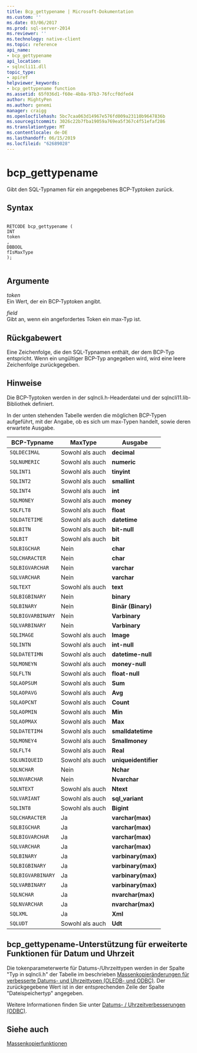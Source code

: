 ```yaml
---
title: Bcp_gettypename | Microsoft-Dokumentation
ms.custom: ''
ms.date: 03/06/2017
ms.prod: sql-server-2014
ms.reviewer: ''
ms.technology: native-client
ms.topic: reference
api_name:
- bcp_gettypename
api_location:
- sqlncli11.dll
topic_type:
- apiref
helpviewer_keywords:
- bcp_gettypename function
ms.assetid: 65f036d1-f60e-4b8a-97b3-76fccf0dfed4
author: MightyPen
ms.author: genemi
manager: craigg
ms.openlocfilehash: 5bc7caa063d14967e576fd009a23110b9647836b
ms.sourcegitcommit: 3026c22b7fba19059a769ea5f367c4f51efaf286
ms.translationtype: MT
ms.contentlocale: de-DE
ms.lasthandoff: 06/15/2019
ms.locfileid: "62689028"
---
```

# <a name="bcpgettypename"></a>bcp_gettypename
  Gibt den SQL-Typnamen für ein angegebenes BCP-Typtoken zurück.  
  
## <a name="syntax"></a>Syntax  
  
```  
  
RETCODE bcp_gettypename (  
INT   
token  
,  
DBBOOL   
fIsMaxType  
);  
  
```  
  
## <a name="arguments"></a>Argumente  
 *token*  
 Ein Wert, der ein BCP-Typtoken angibt.  
  
 *field*  
 Gibt an, wenn ein angefordertes Token ein max-Typ ist.  
  
## <a name="returns"></a>Rückgabewert  
 Eine Zeichenfolge, die den SQL-Typnamen enthält, der dem BCP-Typ entspricht. Wenn ein ungültiger BCP-Typ angegeben wird, wird eine leere Zeichenfolge zurückgegeben.  
  
## <a name="remarks"></a>Hinweise  
 Die BCP-Typtoken werden in der sqlncli.h-Headerdatei und der sqlncli11.lib-Bibliothek definiert.  
  
 In der unten stehenden Tabelle werden die möglichen BCP-Typen aufgeführt, mit der Angabe, ob es sich um max-Typen handelt, sowie deren erwartete Ausgabe.  
  
|BCP-Typname|MaxType|Ausgabe|  
|-------------------|-------------|------------|  
|`SQLDECIMAL`|Sowohl als auch|**decimal**|  
|`SQLNUMERIC`|Sowohl als auch|**numeric**|  
|`SQLINT1`|Sowohl als auch|**tinyint**|  
|`SQLINT2`|Sowohl als auch|**smallint**|  
|`SQLINT4`|Sowohl als auch|**int**|  
|`SQLMONEY`|Sowohl als auch|**money**|  
|`SQLFLT8`|Sowohl als auch|**float**|  
|`SQLDATETIME`|Sowohl als auch|**datetime**|  
|`SQLBITN`|Sowohl als auch|**bit-null**|  
|`SQLBIT`|Sowohl als auch|**bit**|  
|`SQLBIGCHAR`|Nein|**char**|  
|`SQLCHARACTER`|Nein|**char**|  
|`SQLBIGVARCHAR`|Nein|**varchar**|  
|`SQLVARCHAR`|Nein|**varchar**|  
|`SQLTEXT`|Sowohl als auch|**text**|  
|`SQLBIGBINARY`|Nein|**binary**|  
|`SQLBINARY`|Nein|**Binär (Binary)**|  
|`SQLBIGVARBINARY`|Nein|**Varbinary**|  
|`SQLVARBINARY`|Nein|**Varbinary**|  
|`SQLIMAGE`|Sowohl als auch|**Image**|  
|`SQLINTN`|Sowohl als auch|**int-null**|  
|`SQLDATETIMN`|Sowohl als auch|**datetime-null**|  
|`SQLMONEYN`|Sowohl als auch|**money-null**|  
|`SQLFLTN`|Sowohl als auch|**float-null**|  
|`SQLAOPSUM`|Sowohl als auch|**Sum**|  
|`SQLAOPAVG`|Sowohl als auch|**Avg**|  
|`SQLAOPCNT`|Sowohl als auch|**Count**|  
|`SQLAOPMIN`|Sowohl als auch|**Min**|  
|`SQLAOPMAX`|Sowohl als auch|**Max**|  
|`SQLDATETIM4`|Sowohl als auch|**smalldatetime**|  
|`SQLMONEY4`|Sowohl als auch|**Smallmoney**|  
|`SQLFLT4`|Sowohl als auch|**Real**|  
|`SQLUNIQUEID`|Sowohl als auch|**uniqueidentifier**|  
|`SQLNCHAR`|Nein|**Nchar**|  
|`SQLNVARCHAR`|Nein|**Nvarchar**|  
|`SQLNTEXT`|Sowohl als auch|**Ntext**|  
|`SQLVARIANT`|Sowohl als auch|**sql_variant**|  
|`SQLINT8`|Sowohl als auch|**Bigint**|  
|`SQLCHARACTER`|Ja|**varchar(max)**|  
|`SQLBIGCHAR`|Ja|**varchar(max)**|  
|`SQLBIGVARCHAR`|Ja|**varchar(max)**|  
|`SQLVARCHAR`|Ja|**varchar(max)**|  
|`SQLBINARY`|Ja|**varbinary(max)**|  
|`SQLBIGBINARY`|Ja|**varbinary(max)**|  
|`SQLBIGVARBINARY`|Ja|**varbinary(max)**|  
|`SQLVARBINARY`|Ja|**varbinary(max)**|  
|`SQLNCHAR`|Ja|**nvarchar(max)**|  
|`SQLNVARCHAR`|Ja|**nvarchar(max)**|  
|`SQLXML`|Ja|**Xml**|  
|`SQLUDT`|Sowohl als auch|**Udt**|  
  
## <a name="bcpgettypename-support-for-enhanced-date-and-time-features"></a>bcp_gettypename-Unterstützung für erweiterte Funktionen für Datum und Uhrzeit  
 Die tokenparameterwerte für Datums-/Uhrzeittypen werden in der Spalte "Typ in sqlncli.h" der Tabelle im beschrieben [Massenkopieränderungen für verbesserte Datums- und Uhrzeittypen &#40;OLEDB- und ODBC&#41;](../native-client-odbc-date-time/bulk-copy-changes-for-enhanced-date-and-time-types-ole-db-and-odbc.md). Der zurückgegebene Wert ist in der entsprechenden Zeile der Spalte "Dateispeichertyp" angegeben.  
  
 Weitere Informationen finden Sie unter [Datums- / Uhrzeitverbesserungen &#40;ODBC&#41;](../native-client-odbc-date-time/date-and-time-improvements-odbc.md).  
  
## <a name="see-also"></a>Siehe auch  
 [Massenkopierfunktionen](sql-server-driver-extensions-bulk-copy-functions.md)  
  
  
